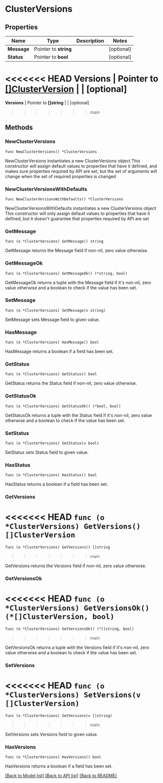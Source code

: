 # ClusterVersions

## Properties

Name | Type | Description | Notes
------------ | ------------- | ------------- | -------------
**Message** | Pointer to **string** |  | [optional] 
**Status** | Pointer to **bool** |  | [optional] 
<<<<<<< HEAD
**Versions** | Pointer to [**[]ClusterVersion**](ClusterVersion.md) |  | [optional] 
=======
**Versions** | Pointer to **[]string** |  | [optional] 
>>>>>>> main

## Methods

### NewClusterVersions

`func NewClusterVersions() *ClusterVersions`

NewClusterVersions instantiates a new ClusterVersions object
This constructor will assign default values to properties that have it defined,
and makes sure properties required by API are set, but the set of arguments
will change when the set of required properties is changed

### NewClusterVersionsWithDefaults

`func NewClusterVersionsWithDefaults() *ClusterVersions`

NewClusterVersionsWithDefaults instantiates a new ClusterVersions object
This constructor will only assign default values to properties that have it defined,
but it doesn't guarantee that properties required by API are set

### GetMessage

`func (o *ClusterVersions) GetMessage() string`

GetMessage returns the Message field if non-nil, zero value otherwise.

### GetMessageOk

`func (o *ClusterVersions) GetMessageOk() (*string, bool)`

GetMessageOk returns a tuple with the Message field if it's non-nil, zero value otherwise
and a boolean to check if the value has been set.

### SetMessage

`func (o *ClusterVersions) SetMessage(v string)`

SetMessage sets Message field to given value.

### HasMessage

`func (o *ClusterVersions) HasMessage() bool`

HasMessage returns a boolean if a field has been set.

### GetStatus

`func (o *ClusterVersions) GetStatus() bool`

GetStatus returns the Status field if non-nil, zero value otherwise.

### GetStatusOk

`func (o *ClusterVersions) GetStatusOk() (*bool, bool)`

GetStatusOk returns a tuple with the Status field if it's non-nil, zero value otherwise
and a boolean to check if the value has been set.

### SetStatus

`func (o *ClusterVersions) SetStatus(v bool)`

SetStatus sets Status field to given value.

### HasStatus

`func (o *ClusterVersions) HasStatus() bool`

HasStatus returns a boolean if a field has been set.

### GetVersions

<<<<<<< HEAD
`func (o *ClusterVersions) GetVersions() []ClusterVersion`
=======
`func (o *ClusterVersions) GetVersions() []string`
>>>>>>> main

GetVersions returns the Versions field if non-nil, zero value otherwise.

### GetVersionsOk

<<<<<<< HEAD
`func (o *ClusterVersions) GetVersionsOk() (*[]ClusterVersion, bool)`
=======
`func (o *ClusterVersions) GetVersionsOk() (*[]string, bool)`
>>>>>>> main

GetVersionsOk returns a tuple with the Versions field if it's non-nil, zero value otherwise
and a boolean to check if the value has been set.

### SetVersions

<<<<<<< HEAD
`func (o *ClusterVersions) SetVersions(v []ClusterVersion)`
=======
`func (o *ClusterVersions) SetVersions(v []string)`
>>>>>>> main

SetVersions sets Versions field to given value.

### HasVersions

`func (o *ClusterVersions) HasVersions() bool`

HasVersions returns a boolean if a field has been set.


[[Back to Model list]](../README.md#documentation-for-models) [[Back to API list]](../README.md#documentation-for-api-endpoints) [[Back to README]](../README.md)


